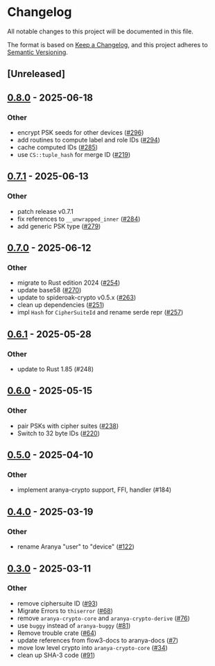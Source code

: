 # Changelog

All notable changes to this project will be documented in this file.

The format is based on [Keep a Changelog](https://keepachangelog.com/en/1.0.0/),
and this project adheres to [Semantic Versioning](https://semver.org/spec/v2.0.0.html).

## [Unreleased]

## [0.8.0](https://github.com/aranya-project/aranya-core/compare/aranya-crypto-v0.7.1...aranya-crypto-v0.8.0) - 2025-06-18

### Other

- encrypt PSK seeds for other devices ([#296](https://github.com/aranya-project/aranya-core/pull/296))
- add routines to compute label and role IDs ([#294](https://github.com/aranya-project/aranya-core/pull/294))
- cache computed IDs ([#285](https://github.com/aranya-project/aranya-core/pull/285))
- use `CS::tuple_hash` for merge ID ([#219](https://github.com/aranya-project/aranya-core/pull/219))

## [0.7.1](https://github.com/aranya-project/aranya-core/compare/aranya-crypto-v0.7.0...aranya-crypto-v0.7.1) - 2025-06-13

### Other

- patch release v0.7.1
- fix references to `__unwrapped_inner` ([#284](https://github.com/aranya-project/aranya-core/pull/284))
- add generic PSK type ([#279](https://github.com/aranya-project/aranya-core/pull/279))

## [0.7.0](https://github.com/aranya-project/aranya-core/compare/aranya-crypto-v0.6.1...aranya-crypto-v0.7.0) - 2025-06-12

### Other

- migrate to Rust edition 2024 ([#254](https://github.com/aranya-project/aranya-core/pull/254))
- update base58 ([#270](https://github.com/aranya-project/aranya-core/pull/270))
- update to spideroak-crypto v0.5.x ([#263](https://github.com/aranya-project/aranya-core/pull/263))
- clean up dependencies ([#251](https://github.com/aranya-project/aranya-core/pull/251))
- impl `Hash` for `CipherSuiteId` and rename serde repr ([#257](https://github.com/aranya-project/aranya-core/pull/257))

## [0.6.1](https://github.com/aranya-project/aranya-core/compare/aranya-crypto-v0.6.0...aranya-crypto-v0.6.1) - 2025-05-28

### Other

- update to Rust 1.85 (#248)

## [0.6.0](https://github.com/aranya-project/aranya-core/compare/aranya-crypto-v0.5.0...aranya-crypto-v0.6.0) - 2025-05-15

### Other

- pair PSKs with cipher suites ([#238](https://github.com/aranya-project/aranya-core/pull/238))
- Switch to 32 byte IDs ([#220](https://github.com/aranya-project/aranya-core/pull/220))

## [0.5.0](https://github.com/aranya-project/aranya-core/compare/aranya-crypto-v0.4.0...aranya-crypto-v0.5.0) - 2025-04-10

### Other

- implement aranya-crypto support, FFI, handler (#184)

## [0.4.0](https://github.com/aranya-project/aranya-core/compare/aranya-crypto-v0.3.0...aranya-crypto-v0.4.0) - 2025-03-19

### Other

- rename Aranya "user" to "device" ([#122](https://github.com/aranya-project/aranya-core/pull/122))

## [0.3.0](https://github.com/aranya-project/aranya-core/compare/aranya-crypto-v0.2.1...aranya-crypto-v0.3.0) - 2025-03-11

### Other

- remove ciphersuite ID ([#93](https://github.com/aranya-project/aranya-core/pull/93))
- Migrate Errors to `thiserror` ([#68](https://github.com/aranya-project/aranya-core/pull/68))
- remove `aranya-crypto-core` and `aranya-crypto-derive` ([#76](https://github.com/aranya-project/aranya-core/pull/76))
- use `buggy` instead of `aranya-buggy` ([#81](https://github.com/aranya-project/aranya-core/pull/81))
- Remove trouble crate ([#64](https://github.com/aranya-project/aranya-core/pull/64))
- update references from flow3-docs to aranya-docs ([#7](https://github.com/aranya-project/aranya-core/pull/7))
- move low level crypto into `aranya-crypto-core` ([#34](https://github.com/aranya-project/aranya-core/pull/34))
- clean up SHA-3 code ([#91](https://github.com/aranya-project/aranya-core/pull/91))

